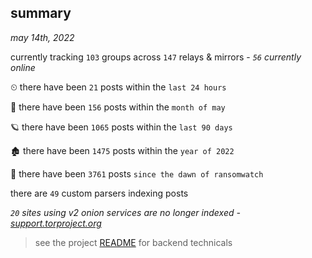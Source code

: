 
## summary
_may 14th, 2022_

currently tracking `103` groups across `147` relays & mirrors - _`56` currently online_

⏲ there have been `21` posts within the `last 24 hours`

🦈 there have been `156` posts within the `month of may`

🪐 there have been `1065` posts within the `last 90 days`

🏚 there have been `1475` posts within the `year of 2022`

🦕 there have been `3761` posts `since the dawn of ransomwatch`

there are `49` custom parsers indexing posts

_`20` sites using v2 onion services are no longer indexed - [support.torproject.org](https://support.torproject.org/onionservices/v2-deprecation/)_

> see the project [README](https://github.com/thetanz/ransomwatch#ransomwatch--) for backend technicals
